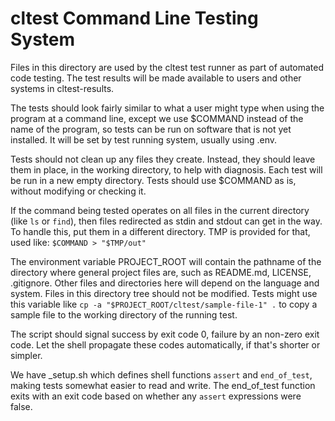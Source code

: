 # cltest Command Line Testing System

Files in this directory are used by the cltest test runner as part of automated code testing. The test results will be made available to users and other systems in cltest-results.

The tests should look fairly similar to what a user might type when using the program at a command line, except we use $COMMAND instead of the name of the program, so tests can be run on software that is not yet installed. It will be set by test running system, usually using .env.

Tests should not clean up any files they create. Instead, they should leave them in place, in the working directory, to help with diagnosis. Each test will be run in a new empty directory. Tests should use $COMMAND as is, without modifying or checking it.

If the command being tested operates on all files in the current directory (like `ls` or `find`), then files redirected as stdin and stdout can get in the way. To handle this, put them in a different directory. TMP is provided for that, used like: `$COMMAND > "$TMP/out"`

The environment variable PROJECT_ROOT will contain the pathname of the directory where general project files are, such as README.md, LICENSE, .gitignore. Other files and directories here will depend on the language and system. Files in this directory tree should not be modified. Tests might use this variable like `cp -a "$PROJECT_ROOT/cltest/sample-file-1" .` to copy a sample file to the working directory of the running test.

The script should signal success by exit code 0, failure by an non-zero exit code. Let the shell propagate these codes automatically, if that's shorter or simpler.

We have _setup.sh which defines shell functions `assert` and `end_of_test`, making tests somewhat easier to read and write. The end_of_test function exits with an exit code based on whether any `assert` expressions were false.

